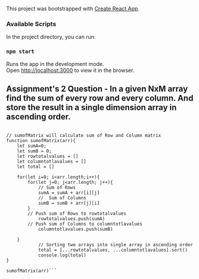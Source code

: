This project was bootstrapped with [Create React App](https://github.com/facebook/create-react-app).

### Available Scripts

In the project directory, you can run:

### `npm start`

Runs the app in the development mode.<br />
Open [http://localhost:3000](http://localhost:3000) to view it in the browser.

## Assignment's 2 Question - In a given NxM array find the sum of every row and every column. And store the result in a single dimension array in ascending order. 


```let arr = [[1,2,3,4],[6,7,8,9],[0,1,2,3],[4,7,5,6]]

// sumofMatrix will calculate sum of Row and Column matrix
function sumofMatrix(arr){
    let sumA=0;
    let sumB = 0;
    let rowtotalvalues = []
    let columntotlavalues = []
    let total = []
    
    for(let i=0; i<arr.length;i++){
        for(let j=0; j<arr.length; j++){
            // Sum of Rows
            sumA = sumA + arr[i][j]
            //  Sum of Columns
            sumB = sumB + arr[j][i]             
        }
        // Push sum of Rows to rowtotalvalues
            rowtotalvalues.push(sumA)
        // Push sum of Columns to columntotlavalues
            columntotlavalues.push(sumB)
            
    }
            // Sorting two arrays into single array in ascending order
            total = [...rowtotalvalues, ...columntotlavalues].sort()
            console.log(total)
}

sumofMatrix(arr)```

